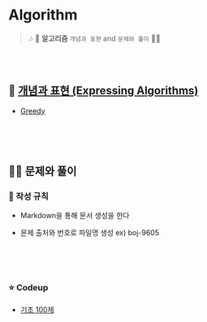 # Algorithm 

> 🎶 🛬 **알고리즘** `개념과 표현` and `문제와 풀이`  🛬🎶
</br>
</br>

## 📝 [개념과 표현 (Expressing Algorithms)](https://github.com/devAon/Algorithm/tree/master/Expressing%20Algorithms)
* [Greedy](https://github.com/devAon/Algorithm/blob/master/Expressing%20Algorithms/Greedy.md)
  

</br>
</br>
</br>


## 👩‍💻 문제와 풀이

### 📌 작성 규칙

* Markdown을 통해 문서 생성을 한다

* 문제 출처와 번호로 파일명 생성 ex) boj-9605
</br>
</br>
</br>

### ⭐ Codeup

* [기초 100제](https://github.com/devAon/Algorithm/tree/master/Codeup)








